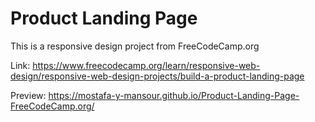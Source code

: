 # Product Landing Page

This is a responsive design project from FreeCodeCamp.org

Link: https://www.freecodecamp.org/learn/responsive-web-design/responsive-web-design-projects/build-a-product-landing-page

Preview: https://mostafa-y-mansour.github.io/Product-Landing-Page-FreeCodeCamp.org/
